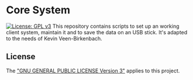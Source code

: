 # Core System
[![License: GPL v3](https://img.shields.io/badge/License-GPL%20v3-blue.svg)](./LICENSE.txt)
This repository contains scripts to set up an working client system, maintain it and to save the data on an USB stick.
It's adapted to the needs of Kevin Veen-Birkenbach.
## License
The ["GNU GENERAL PUBLIC LICENSE Version 3"](./LICENSE.txt) applies to this project.
